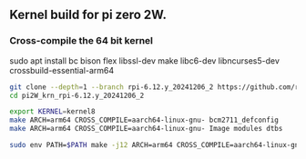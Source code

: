 ## Kernel build for pi zero 2W.
### Cross-compile the 64 bit kernel

sudo apt install bc bison flex libssl-dev make libc6-dev libncurses5-dev  crossbuild-essential-arm64

``` bash
git clone --depth=1 --branch rpi-6.12.y_20241206_2 https://github.com/raspberrypi/linux   pi2W_krn_rpi-6.12.y_20241206_2
cd pi2W_krn_rpi-6.12.y_20241206_2

export KERNEL=kernel8
make ARCH=arm64 CROSS_COMPILE=aarch64-linux-gnu- bcm2711_defconfig
make ARCH=arm64 CROSS_COMPILE=aarch64-linux-gnu- Image modules dtbs

sudo env PATH=$PATH make -j12 ARCH=arm64 CROSS_COMPILE=aarch64-linux-gnu- INSTALL_MOD_PATH=mnt/root modules_install

```
